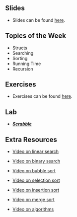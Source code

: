 ## Slides
- Slides can be found [here](https://docs.google.com/presentation/d/1Shgz7XlbMSL6vb7n8x6D3O1rcL2ODfo3T3tBZyouT-M/edit?usp=sharing).

## Topics of the Week

- Structs
- Searching
- Sorting
- Running Time
- Recursion

## Exercises
- Exercises can be found [here](https://github.com/emnguyen/cs50/blob/main/exercises/week3-exercises.md).

## Lab

- ***[Scrabble](https://cs50.harvard.edu/college/2021/fall/labs/2/)***

## Extra Resources

- [Video on linear search](https://www.youtube.com/watch?v=TwsgCHYmbbA)

- [Video on binary search](https://www.youtube.com/watch?v=T98PIp4omUA)

- [Video on bubble sort](https://www.youtube.com/watch?v=RT-hUXUWQ2I)

- [Video on selection sort](https://www.youtube.com/watch?v=3hH8kTHFw2A)

- [Video on insertion sort](https://www.youtube.com/watch?v=O0VbBkUvriI)

- [Video on merge sort](https://www.youtube.com/watch?v=Ns7tGNbtvV4)

- [Video on algorithms](https://www.youtube.com/watch?v=ktWL3nN38ZA)
